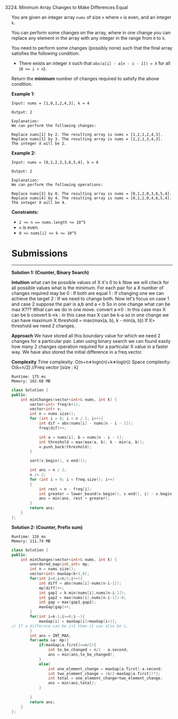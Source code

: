 3224. Minimum Array Changes to Make Differences Equal

You are given an integer array `nums` of size `n` where `n` is even, and an integer `k`.

You can perform some changes on the array, where in one change you can replace any element in the array with any integer in the range from `0` to `k`.

You need to perform some changes (possibly none) such that the final array satisfies the following condition:

* There exists an integer `X` such that `abs(a[i] - a[n - i - 1]) = X` for all (`0 <= i < n`).

Return the **minimum** number of changes required to satisfy the above condition.

 

**Example 1:**
```
Input: nums = [1,0,1,2,4,3], k = 4

Output: 2

Explanation:
We can perform the following changes:

Replace nums[1] by 2. The resulting array is nums = [1,2,1,2,4,3].
Replace nums[3] by 3. The resulting array is nums = [1,2,1,3,4,3].
The integer X will be 2.
```

**Example 2:**
```
Input: nums = [0,1,2,3,3,6,5,4], k = 6

Output: 2

Explanation:
We can perform the following operations:

Replace nums[3] by 0. The resulting array is nums = [0,1,2,0,3,6,5,4].
Replace nums[4] by 4. The resulting array is nums = [0,1,2,0,4,6,5,4].
The integer X will be 4.
```
 

**Constraints:**

* `2 <= n == nums.length <= 10^5`
* `n` is even.
* `0 <= nums[i] <= k <= 10^5`

# Submissions
---
**Solution 1: (Counter, Binary Search)**

__Intuition__
what can be possible values of X
it's 0 to k
Now we will check for all possible values what is the minimum.
For each pair for a X number of changes required may be
0 : If both are equal
1 : If changing one we can achieve the target
2 : If we need to change both.
Now let's focus on case 1 and case 2
suppose the pair is a,b and a < b
So in one change what can be max X???
What can we do in one move.
convert a->0 : in this case max X can be b
convert b->k : in this case max X can be k-a
so in one change we can have maximum X threshold = max(max(a, b), k - min(a, b))
If X> threshold we need 2 changes.

__Approach__
We have stored all this boundary value for which we need 2 changes for a particular pair.
Later using binary search we can found easily how many 2 changes operation required for a particular X value in a faster way.
We have also stored the initial difference in a freq vector.

__Complexity__
Time complexity: O(n+n∗logn(n)+k∗log(n))
Space complexity: O(k+n/2) //Freq vector [size : k]

```
Runtime: 175 ms
Memory: 102.68 MB
```
```c++
class Solution {
public:
    int minChanges(vector<int>& nums, int k) {
        vector<int> freq(k+1);
        vector<int> v;
        int n = nums.size();
        for (int i = 0; i < n / 2; i++){
            int dif = abs(nums[i] - nums[n - i - 1]);
            freq[dif]++;

            int a = nums[i], b = nums[n - i - 1];
            int threshold = max(max(a, b), k - min(a, b));
            v.push_back(threshold);
        }

        sort(v.begin(), v.end());

        int ans = n / 2;
        n /= 2;
        for (int i = 0; i < freq.size(); i++)
        {
            int rest = n - freq[i];
            int greater = lower_bound(v.begin(), v.end(), i) - v.begin();
            ans = min(ans, rest + greater);
        }
        return ans;
    }
};
```

**Solution 2: (Counter, Prefix sum)**
```
Runtime: 126 ms
Memory: 111.74 MB
```
```c++
class Solution {
public:
    int minChanges(vector<int>& nums, int k) {
        unordered_map<int,int> mp;
        int n = nums.size();
        vector<int> maxGap(k+1,0);
        for(int i=0;i<n/2;i++){
            int diff = abs(nums[i]-nums[n-i-1]);
            mp[diff]++;
            int gap1 = k-min(nums[i],nums[n-i-1]);
            int gap2 = max(nums[i],nums[n-i-1])-0;
            int gap = max(gap1,gap2);
            maxGap[gap]++;
        }
        for(int i=k-1;i>=0;i--){
            maxGap[i] = maxGap[i]+maxGap[i+1];
// If a differnce can be i+1 then it can also be i.
        }
        int ans = INT_MAX;
        for(auto &a: mp){
            if(maxGap[a.first]==n/2){
                int to_be_changed = n/2 - a.second;
                ans = min(ans,to_be_changed);
            }
            else{
                int one_element_change = maxGap[a.first]-a.second;
                int two_element_change = (n/2-maxGap[a.first])*2;
                int total = one_element_change+two_element_change;
                ans = min(ans,total);
            }
            
        }
        return ans;
    }
};
```
